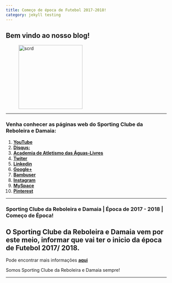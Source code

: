 ```yaml
---
title: Começo de época de Futebol 2017-2018!
category: jekyll testing
---
```


## Bem vindo ao nosso blog!

<figure>
	<img src="{{ '/images/scrd.png' | prepend: site.baseurl }}" alt="scrd" width="200px" height="200px">

</figure>

<hr/>



### Venha conhecer as páginas web do Sporting Clube da Reboleira e Damaia:

 1. <a href="https://www.youtube.com/channel/UCtQQHhFjdPeA0DDobSeydWg" target="_blank"> **YouTube**</a>
 2. <a href="https://disqus.com/home/forum/sportingcred/" target="_blank"> **Disqus:**</a>
 3. <a href="https://screboleiradamaia.wixsite.com/sportingcrd/academia" target="_blank"> **Academia de Atletismo das Águas-Livres**</a>
 4. <a href="https://twitter.com/sporting_crd" target="_blank"> **Twiter**</a>       
 5. <a href="https://www.linkedin.com/in/jos%C3%A9-marques-331993138/" target="_blank"> **Linkedin**</a>
 6. <a href="https://plus.google.com/u/0/113308389834614028018" target="_blank"> **Google+**</a>
 7. <a href="http://bambuser.com/channel/SportingCRD" target="_blank"> **Bambuser**</a>
 8. <a href="https://www.instagram.com/scrddevsport/" target="_blank"> **Instagram**</a>
 9. <a href="https://myspace.com/sportingcrd" target="_blank"> **MySpace**</a>
 10. <a href="https://www.pinterest.pt/scrddesporto/" target="_blank"> **Pinterest**</a>


<hr/>

### Sporting Clube da Reboleira e Damaia | Época de 2017 - 2018 | Começo de Época!


## O Sporting Clube da Reboleira e Damaia vem por este meio, informar que vai ter o inicio da época de Futebol 2017/ 2018.

Pode encontrar mais informações <a href="{{ site.baseurl }}/futebol-news.html" target="_blank"> **aqui**</a>

Somos Sporting Clube da Reboleira e Damaia sempre!

<hr/>